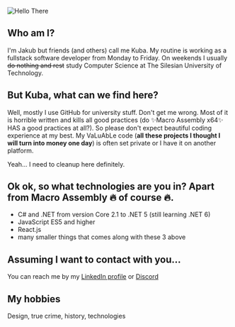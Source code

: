 ![Hello There](https://media4.giphy.com/media/Nx0rz3jtxtEre/giphy.gif)

## Who am I?

I'm Jakub but friends (and others) call me Kuba. My routine is working as a fullstack software developer from Monday to Friday. On weekends I usually <del>do nothing and rest</del> study Computer Science at The Silesian University of Technology.

## But Kuba, what can we find here?
Well, mostly I use GitHub for university stuff. Don't get me wrong. Most of it is horrible written and kills all good practices (do ✨Macro Assembly x64✨ HAS a good practices at all?). So please don't expect beautiful coding experience at my best. My VaLuAbLe code (**all these projects I thought I will turn into money one day**) is often set private or I have it on another platform.

Yeah... I need to cleanup here definitely.

## Ok ok, so what technologies are you in? Apart from Macro Assembly 🔥 of course 🔥.
- C# and .NET from version Core 2.1 to .NET 5 (still learning .NET 6)
- JavaScript ES5 and higher
- React.js
- many smaller things that comes along with these 3 above

## Assuming I want to contact with you...
You can reach me by my [LinkedIn profile](https://www.linkedin.com/in/jakub-porebski/) or [Discord](https://www.discordapp.com/users/no_elo#0241)

## My hobbies
Design, true crime, history, technologies
